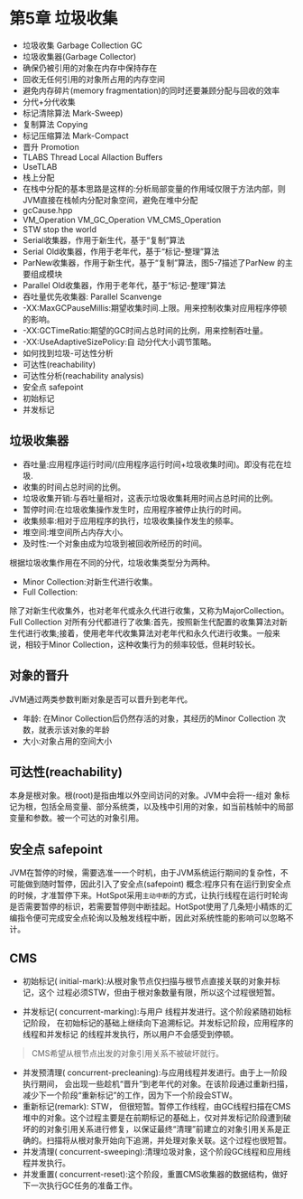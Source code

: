 # 第5章 垃圾收集

- 垃圾收集 Garbage Collection GC
- 垃圾收集器(Garbage Collector)
- 确保仍被引用的对象在内存中保持存在
- 回收无任何引用的对象所占用的内存空间
- 避免内存碎片(memory fragmentation)的同时还要兼顾分配与回收的效率
- 分代+分代收集 
- 标记清除算法 Mark-Sweep)
- 复制算法 Copying
- 标记压缩算法 Mark-Compact
- 晋升 Promotion
- TLABS Thread Local Allaction Buffers
- UseTLAB
- 栈上分配
- 在栈中分配的基本思路是这样的:分析局部变量的作用域仅限于方法内部，则JVM直接在栈帧内分配对象空间，避免在堆中分配
- gcCause.hpp
- VM_Operation VM_GC_Operation VM_CMS_Operation
- STW stop the world
- Serial收集器，作用于新生代，基于“复制”算法
- Serial Old收集器，作用于老年代，基于“标记-整理”算法
- ParNew收集器，作用于新生代，基于“复制”算法，图5-7描述了ParNew 的主要组成模块
- Parallel Old收集器，作用于老年代，基于“标记-整理”算法
- 吞吐量优先收集器: Parallel Scanvenge
- -XX:MaxGCPauseMillis:期望收集时间.上限。用来控制收集对应用程序停顿的影响。
- -XX:GCTimeRatio:期望的GC时间占总时间的比例，用来控制吞吐量。
- -XX:UseAdaptiveSizePolicy:自 动分代大小调节策略。
- 如何找到垃圾-可达性分析
- 可达性(reachability)
- 可达性分析(reachability analysis)
- 安全点 safepoint
- 初始标记
- 并发标记

## 垃圾收集器

- 吞吐量:应用程序运行时间/(应用程序运行时间+垃圾收集时间)。即没有花在垃圾.
- 收集的时间占总时间的比例。
- 垃圾收集开销:与吞吐量相对，这表示垃圾收集耗用时间占总时间的比例。
- 暂停时间:在垃圾收集操作发生时，应用程序被停止执行的时间。
- 收集频率:相对于应用程序的执行，垃圾收集操作发生的频率。
- 堆空间:堆空间所占内存大小。
- 及时性:一个对象由成为垃圾到被回收所经历的时间。


根据垃圾收集作用在不同的分代，垃圾收集类型分为两种。
- Minor Collection:对新生代进行收集。
- Full Collection:

除了对新生代收集外，也对老年代或永久代进行收集，又称为MajorCollection。Full Collection 对所有分代都进行了收集:首先，按照新生代配置的收集算法对新生代进行收集;接着，使用老年代收集算法对老年代和永久代进行收集。一般来说，相较于Minor Collection，这种收集行为的频率较低，但耗时较长。

## 对象的晋升

JVM通过两类参数判断对象是否可以晋升到老年代。
- 年龄: 在Minor Collection后仍然存活的对象，其经历的Minor Collection 次数，就表示该对象的年龄
- 大小:对象占用的空间大小

## 可达性(reachability)

本身是根对象。根(root)是指由堆以外空间访问的对象。JVM中会将一-组对 象标记为根，包括全局变量、部分系统类，以及栈中引用的对象，如当前栈帧中的局部变量和参数。被一个可达的对象引用。

## 安全点 safepoint

JVM在暂停的时候，需要选准一一个时机，由于JVM系统运行期间的复杂性，不可能做到随时暂停，因此引入了安全点(safepoint) 概念:程序只有在运行到安全点的时候，才准暂停下来。HotSpot采用`主动中断`的方式，让执行线程在运行时轮询是否需要暂停的标识，若需要暂停则中断挂起。HotSpot使用了几条短小精炼的汇编指令便可完成安全点轮询以及触发线程中断，因此对系统性能的影响可以忽略不计。

## CMS

- 初始标记( initial-mark):从根对象节点仅扫描与根节点直接关联的对象并标记，这个
过程必须STW，但由于根对象数量有限，所以这个过程很短暂。

- 并发标记( concurrent-marking):与用户 线程并发进行。这个阶段紧随初始标记阶段，
在初始标记的基础上继续向下追溯标记。并发标记阶段，应用程序的线程和并发标记
的线程并发执行，所以用户不会感受到停顿。

> CMS希望从根节点出发的对象引用关系不被破坏就行。

- 并发预清理( concurrent-precleaning):与应用线程并发进行。由于上一阶段执行期间，
会出现一些趁机“晋升”到老年代的对象。在该阶段通过重新扫描，减少下一个阶段“重新标记”的工作，因为下一个阶段会STW。
- 重新标记(remark): STW， 但很短暂。暂停工作线程，由GC线程扫描在CMS堆中的对象。这个过程主要是在前期标记的基础上，仅对并发标记阶段遭到破坏的的对象引用关系进行修复，以保证最终“清理”前建立的对象引用关系是正确的。扫描将从根对象开始向下追溯，并处理对象关联。这个过程也很短暂。
- 并发清理( concurrent-sweeping):清理垃圾对象，这个阶段GC线程和应用线程并发执行。
- 并发重置( concurrent-reset):这个阶段，重置CMS收集器的数据结构，做好下一次执行GC任务的准备工作。


